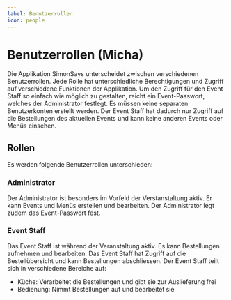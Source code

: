 ```yaml
---
label: Benutzerrollen
icon: people
---
```

# Benutzerrollen (Micha)

Die Applikation SimonSays unterscheidet zwischen verschiedenen Benutzerrollen. Jede Rolle hat unterschiedliche Berechtigungen und Zugriff auf verschiedene Funktionen der Applikation.
Um den Zugriff für den Event Staff so einfach wie möglich zu gestalten, reicht ein Event-Passwort, welches der Administrator festlegt. Es müssen keine separaten Benutzerkonten erstellt werden.
Der Event Staff hat dadurch nur Zugriff auf die Bestellungen des aktuellen Events und kann keine anderen Events oder Menüs einsehen.

## Rollen
Es werden folgende Benutzerrollen unterschieden:
### Administrator
Der Administrator ist besonders im Vorfeld der Verstanstaltung aktiv. Er kann Events und Menüs erstellen und bearbeiten. Der Administrator legt zudem das Event-Passwort fest.

### Event Staff
Das Event Staff ist während der Veranstaltung aktiv. Es kann Bestellungen aufnehmen und bearbeiten. Das Event Staff hat Zugriff auf die Bestellübersicht und kann Bestellungen abschliessen.
Der Event Staff teilt sich in verschiedene Bereiche auf:
- Küche: Verarbeitet die Bestellungen und gibt sie zur Auslieferung frei
- Bedienung: Nimmt Bestellungen auf und bearbeitet sie

